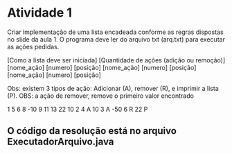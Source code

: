 # Atividade 1
Criar implementação de uma lista encadeada conforme as regras dispostas no slide da aula 1. O programa deve ler do arquivo txt (arq.txt) para executar as ações pedidas.

[Como a lista deve ser iniciada]
[Quantidade de ações (adição ou remoção)]
[nome_ação] [numero] [posição]
[nome_ação] [numero] [posição]
[nome_ação] [numero] [posição]

Obs: existem 3 tipos de ação:
Adicionar (A), remover (R), e imprimir a lista (P).
OBS: a ação de remover, remove o primeiro valor encontrado

1 5 6 8 -10 9 11 13 22 10 2
4
A 10 3
A -50 6
R 22
P

## O código da resolução está no arquivo ExecutadorArquivo.java
